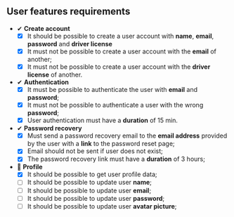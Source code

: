 ## User features requirements

- ✔ **Create account**
  - [x] It should be possible to create a user account with **name**, **email**, **password** and **driver license**
  - [x] It must not be possible to create a user account with the **email** of another;
  - [x] It must not be possible to create a user account with the **driver license** of another.

- ✔ **Authentication**
  - [x] It must be possible to authenticate the user with **email** and **password**;
  - [x] It must not be possible to authenticate a user with the wrong **password**;
  - [x] User authentication must have a **duration** of 15 min.

- ✔ **Password recovery**
  - [x] Must send a password recovery email to the **email address** provided by the user with a **link** to the password reset page;
  - [x] Email should not be sent if user does not exist;
  - [x] The password recovery link must have a **duration** of 3 hours;

- 📅 **Profile**
  - [x] It should be possible to get user profile data;
  - [ ] It should be possible to update user **name**;
  - [ ] It should be possible to update user **email**;
  - [ ] It should be possible to update user **password**;
  - [ ] It should be possible to update user **avatar picture**;
